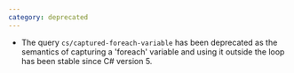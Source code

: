 ```yaml
---
category: deprecated
---
```

* The query `cs/captured-foreach-variable` has been deprecated as the semantics of capturing a 'foreach' variable and using it outside the loop has been stable since C# version 5.
